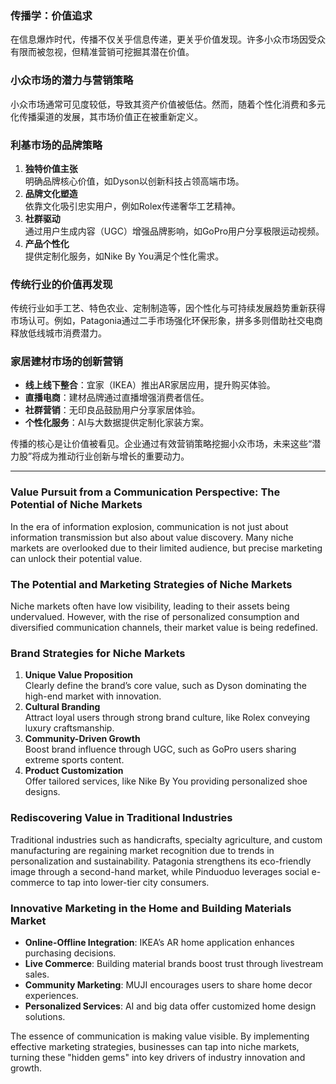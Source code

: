 ### 传播学：价值追求

在信息爆炸时代，传播不仅关乎信息传递，更关乎价值发现。许多小众市场因受众有限而被忽视，但精准营销可挖掘其潜在价值。

### 小众市场的潜力与营销策略

小众市场通常可见度较低，导致其资产价值被低估。然而，随着个性化消费和多元化传播渠道的发展，其市场价值正在被重新定义。

### 利基市场的品牌策略

1. **独特价值主张**  
   明确品牌核心价值，如Dyson以创新科技占领高端市场。
2. **品牌文化塑造**  
   依靠文化吸引忠实用户，例如Rolex传递奢华工艺精神。
3. **社群驱动**  
   通过用户生成内容（UGC）增强品牌影响，如GoPro用户分享极限运动视频。
4. **产品个性化**  
   提供定制化服务，如Nike By You满足个性化需求。

### 传统行业的价值再发现

传统行业如手工艺、特色农业、定制制造等，因个性化与可持续发展趋势重新获得市场认可。例如，Patagonia通过二手市场强化环保形象，拼多多则借助社交电商释放低线城市消费潜力。

### 家居建材市场的创新营销

- **线上线下整合**：宜家（IKEA）推出AR家居应用，提升购买体验。
- **直播电商**：建材品牌通过直播增强消费者信任。
- **社群营销**：无印良品鼓励用户分享家居体验。
- **个性化服务**：AI与大数据提供定制化家装方案。

传播的核心是让价值被看见。企业通过有效营销策略挖掘小众市场，未来这些“潜力股”将成为推动行业创新与增长的重要动力。

---

### Value Pursuit from a Communication Perspective: The Potential of Niche Markets

In the era of information explosion, communication is not just about information transmission but also about value discovery. Many niche markets are overlooked due to their limited audience, but precise marketing can unlock their potential value.

### The Potential and Marketing Strategies of Niche Markets

Niche markets often have low visibility, leading to their assets being undervalued. However, with the rise of personalized consumption and diversified communication channels, their market value is being redefined.

### Brand Strategies for Niche Markets

1. **Unique Value Proposition**  
   Clearly define the brand’s core value, such as Dyson dominating the high-end market with innovation.
2. **Cultural Branding**  
   Attract loyal users through strong brand culture, like Rolex conveying luxury craftsmanship.
3. **Community-Driven Growth**  
   Boost brand influence through UGC, such as GoPro users sharing extreme sports content.
4. **Product Customization**  
   Offer tailored services, like Nike By You providing personalized shoe designs.

### Rediscovering Value in Traditional Industries

Traditional industries such as handicrafts, specialty agriculture, and custom manufacturing are regaining market recognition due to trends in personalization and sustainability. Patagonia strengthens its eco-friendly image through a second-hand market, while Pinduoduo leverages social e-commerce to tap into lower-tier city consumers.

### Innovative Marketing in the Home and Building Materials Market

- **Online-Offline Integration**: IKEA’s AR home application enhances purchasing decisions.
- **Live Commerce**: Building material brands boost trust through livestream sales.
- **Community Marketing**: MUJI encourages users to share home decor experiences.
- **Personalized Services**: AI and big data offer customized home design solutions.

The essence of communication is making value visible. By implementing effective marketing strategies, businesses can tap into niche markets, turning these "hidden gems" into key drivers of industry innovation and growth.


